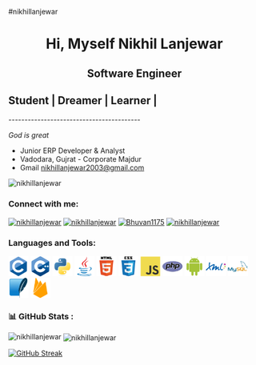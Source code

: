 #nikhillanjewar
<h1 align="center" color="red">Hi, Myself Nikhil Lanjewar</h1>
<h2 align="center">Software Engineer</h2>


<h2>Student | Dreamer | Learner |</h2>
-----------------------------------------


*God is great*

*    Junior ERP Developer & Analyst
*    Vadodara, Gujrat - Corporate Majdur
*    Gmail [nikhillanjewar2003@gmail.com](mailto:nikhillanjewar2003@gmail.com)
</p>

<p align="left"> <img src="https://komarev.com/ghpvc/?username=nikhillanjewar&label=Profile%20views&color=0e75b6&style=flat" alt="nikhillanjewar" /> </p>
<h3 align="left">Connect with me:</h3>
<p align="left">
<a href="http://www.linkedin.com/in/nikhil-lanjewar-3b4a75205/" target="blank"><img align="center" src="https://raw.githubusercontent.com/rahuldkjain/github-profile-readme-generator/master/src/images/icons/Social/linked-in-alt.svg" alt="nikhillanjewar" height="25" width="35" /></a>
<a href="https://x.com/H2rBlood" target="blank"><img align="center" src="https://raw.githubusercontent.com/rahuldkjain/github-profile-readme-generator/master/src/images/icons/Social/twitter.svg" alt="nikhillanjewar" height="30" width="40" /></a>
<a href="https://www.instagram.com/_nikhil_lanjewar_/profilecard/?igsh=cXlqYXNzM3llaHli" target="blank"><img align="center" src="https://raw.githubusercontent.com/rahuldkjain/github-profile-readme-generator/master/src/images/icons/Social/instagram.svg" alt="Bhuvan1175" height="30" width="40" /></a>
  <a href="https://www.hackerrank.com/profile/nikhill_etc20" target="blank"><img align="center" src="https://upload.wikimedia.org/wikipedia/commons/4/40/HackerRank_Icon-1000px.png" alt="nikhillanjewar" height="35" width="32" /></a>

</p>
<h3 align="left">Languages and Tools:</h3>
<p align="left">
  <img src="https://raw.githubusercontent.com/devicons/devicon/master/icons/c/c-original.svg" alt="c" width="40" height="40"/>
  <img src="https://raw.githubusercontent.com/devicons/devicon/master/icons/cplusplus/cplusplus-original.svg" alt="cplusplus" width="40" height="40"/>
  <img src="https://raw.githubusercontent.com/devicons/devicon/master/icons/python/python-original.svg" alt="python" width="40" height="40"/>
  <img src="https://raw.githubusercontent.com/devicons/devicon/master/icons/java/java-original.svg" alt="java" width="40" height="40"/>
  <img src="https://raw.githubusercontent.com/devicons/devicon/master/icons/html5/html5-original-wordmark.svg" alt="html5" width="40" height="40"/>
  <img src="https://raw.githubusercontent.com/devicons/devicon/master/icons/css3/css3-original-wordmark.svg" alt="css3" width="40" height="40"/>
  <img src="https://raw.githubusercontent.com/devicons/devicon/master/icons/javascript/javascript-original.svg" alt="javascript" width="40" height="40"/>
  <img src="https://raw.githubusercontent.com/devicons/devicon/master/icons/php/php-original.svg" alt="php" width="40" height="40"/>
  <img src="https://raw.githubusercontent.com/devicons/devicon/master/icons/android/android-original.svg" alt="android" width="40" height="40"/>
  <img src="https://raw.githubusercontent.com/devicons/devicon/master/icons/xml/xml-original.svg" alt="xml" width="40" height="40"/>
  <img src="https://raw.githubusercontent.com/devicons/devicon/master/icons/mysql/mysql-original-wordmark.svg" alt="mysql" width="40" height="40"/>
  <img src="https://raw.githubusercontent.com/devicons/devicon/master/icons/sqlite/sqlite-original.svg" alt="sqlite" width="40" height="40"/>
  <img src="https://raw.githubusercontent.com/devicons/devicon/master/icons/firebase/firebase-plain.svg" alt="firebase" width="40" height="40"/>
</p>
<h3 align="left">📊 GitHub Stats :</h3>
<p><img align="left" src="https://github-readme-stats.vercel.app/api/top-langs?username=nikhillanjewar&theme=dark&hide_border=false&show_icons=true&locale=en&layout=compact" alt="nikhillanjewar"/></p>
<p>&nbsp;<img align="center" src="https://github-readme-stats.vercel.app/api?username=nikhillanjewar&theme=dark&hide_border=false&show_icons=true&locale=en" alt="nikhillanjewar"/></p> 
<a  href="https://git.io/streak-stats"><img src="https://github-readme-streak-stats.herokuapp.com?user=nikhillanjewar" alt="GitHub Streak" /></a>



